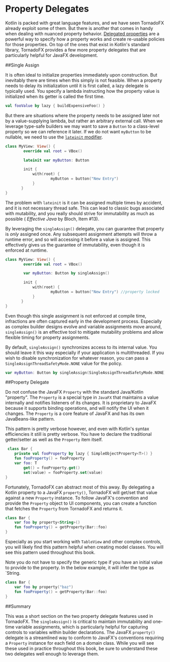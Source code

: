 # Property Delegates

Kotlin is packed with great language features, and we have seen TornadoFX already exploit some of them. But there is another that comes in handy when dealing with nuanced property behavior. [Delegated properties](https://kotlinlang.org/docs/reference/delegated-properties.html) are a powerful way to specify how a property works and create re-usable policies for those properties. On top of the ones that exist in Kotlin's standard library, TornadoFX provides a few more property delegates that are particularly helpful for JavaFX development. 

##Single Assign 

It is often ideal to initialize properties immediately upon construction. But inevitably there are times when this simply is not feasible. When a property needs to delay its initialization until it is first called, a lazy delegate is typically used. You specify a lambda instructing how the property value is initialized when its getter is called the first time.

```kotlin
val fooValue by lazy { buildExpensiveFoo() }
```

But there are situations where the property needs to be assigned later not by a value-supplying lambda, but rather an arbitrary external call. When we leverage type-safe builders we may want to save a `Button` to a class-level property so we can reference it later. If we do not want `myButton` to be nullable, we need to use the [`lateinit` modifier](https://kotlinlang.org/docs/reference/properties.html#late-initialized-properties). 

```kotlin
class MyView: View() {
        override val root = VBox()

        lateinit var myButton: Button

        init {
            with(root) {
                    myButton = button("New Entry")
            }
       }
}
```

The problem with `lateinit` is it can be assigned multiple times by accident, and it is not necessary thread safe. This can lead to classic bugs associated with mutability, and you really should strive for immutability as much as possible ( *Effective Java* by Bloch, Item #13).

By leveraging the `singleAssign()` delegate, you can guarantee that property is *only* assigned once. Any subsequent assignment attempts will throw a runtime error, and so will accessing it before a value is assigned. This effectively gives us the guarantee of immutability, even though it is enforced at runtime.

```kotlin
class MyView: View() {
        override val root = VBox()

        var myButton: Button by singleAssign()

        init {
            with(root) {
                    myButton = button("New Entry") //property locked
            }
       }
}
```

Even though this single assignment is not enforced at compile time, infractions are often captured early in the development process. Especially as complex builder designs evolve and variable assignments move around, `singleAssign()` is an effective tool to mitigate mutability problems and allow flexible timing for property assignments.

By default, `singleAssign()` synchronizes access to its internal value. You should leave it this way especially if your application is multithreaded. If you wish to disable synchronization for whatever reason, you can pass a `SingleAssignThreadSafetyMode.NONE` value for the policy. 

```kotlin
var myButton: Button by singleAssign(SingleAssignThreadSafetyMode.NONE)
```

##Property Delegate

Do not confuse the JavaFX `Property` with the standard Java/Kotlin "property". The `Property` is a special type in `JavaFX` that maintains a value internally and notifies listeners of its changes. It is proprietary to JavaFX because it supports binding operations, and will notify the UI when it changes. The `Property` is a core feature of JavaFX and has its own JavaBeans-like pattern.

This pattern is pretty verbose however, and even with Kotlin's syntax efficiencies it still is pretty verbose. You have to declare the traditional getter/setter as well as the `Property` item itself.

```kotlin
 class Bar { 
    private val fooProperty by lazy { SimpleObjectProperty<T>() }
    fun fooProperty() = fooProperty
    var foo: T
        get() = fooProperty.get()
        set(value) = fooProperty.set(value)
}
```

Fortunately, TornadoFX can abstract most of this away. By delegating a Kotlin property to a JavaFX `property()`, TornadoFX will get/set that value against a new `Property` instance. To follow JavaFX's convention and provide the `Property` object to UI components, you can create a function that fetches the `Property` from TornadoFX and returns it.

```kotlin
class Bar {
    var foo by property<String>()
    fun fooProperty() = getProperty(Bar::foo)
}
```

Especially as you start working with `TableView` and other complex controls, you will likely find this pattern helpful when creating model classes. You will see this pattern used throughout this book.

Note you do not have to specify the generic type if you have an initial value to provide to the property. In the below example, it will infer the type as `String.

```kotlin
class Bar {
    var foo by property("baz")
    fun fooProperty() = getProperty(Bar::foo)
}
```


##Summary

This was a short section on the two property delegate features used in TornadoFX. The `singleAssign()` is critical to maintain immutability and one-time variable assignments, which is particularly helpful for capturing controls to variables within builder declarations. The JavaFX `property()` delegate is a streamlined way to conform to JavaFX's conventions requiring a `Property` instance for each field on a domain class. While you will see these used in practice throughout this book, be sure to understand these two delegates well enough to leverage them.
